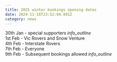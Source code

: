 ```yaml
---
title: 2025 winter bookings opening dates
date: 2024-11-16T23:52:04.891Z
category: news
---
```


30th Jan - special supporters <i class='material-icons' title="People who help at working bees and similar supporters. We'll contact those affected.">info_outline</i>
<br />1st Feb - Vic Rovers and Snow Venture
<br />4th Feb - Interstate Rovers
<br />7th Feb - Everyone
<br />9th Feb - Subsequent bookings allowed <i class='material-icons' title='Before this date you can only book in for a single week. After this date anyone can book into as many additional weeks as they like.'>info_outline</i>

